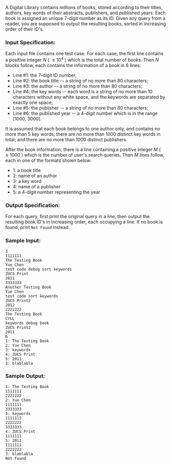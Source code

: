 <!-- Title
Digital Library (30)
-->
A Digital Library contains millions of books, stored according to their
titles, authors, key words of their abstracts, publishers, and published
years. Each book is assigned an unique 7-digit number as its ID. Given any
query from a reader, you are supposed to output the resulting books, sorted in
increasing order of their ID's.

### Input Specification:

Each input file contains one test case. For each case, the first line contains
a positive integer $N$ ( $\le 10^4$ ) which is the total number of books. Then
$N$ blocks follow, each contains the information of a book in 6 lines:

  * Line #1: the 7-digit ID number;
  * Line #2: the book title -- a string of no more than 80 characters;
  * Line #3: the author -- a string of no more than 80 characters;
  * Line #4: the key words -- each word is a string of no more than 10 characters without any white space, and the keywords are separated by exactly one space;
  * Line #5: the publisher -- a string of no more than 80 characters;
  * Line #6: the published year -- a 4-digit number which is in the range [1000, 3000].

It is assumed that each book belongs to one author only, and contains no more
than 5 key words; there are no more than 1000 distinct key words in total; and
there are no more than 1000 distinct publishers.

After the book information, there is a line containing a positive integer $M$
( $\le 1000$ ) which is the number of user's search queries. Then $M$ lines
follow, each in one of the formats shown below:

  * 1: a book title
  * 2: name of an author
  * 3: a key word
  * 4: name of a publisher
  * 5: a 4-digit number representing the year

### Output Specification:

For each query, first print the original query in a line, then output the
resulting book ID's in increasing order, each occupying a line. If no book is
found, print `Not Found` instead.

### Sample Input:

    
    
    3
    1111111
    The Testing Book
    Yue Chen
    test code debug sort keywords
    ZUCS Print
    2011
    3333333
    Another Testing Book
    Yue Chen
    test code sort keywords
    ZUCS Print2
    2012
    2222222
    The Testing Book
    CYLL
    keywords debug book
    ZUCS Print2
    2011
    6
    1: The Testing Book
    2: Yue Chen
    3: keywords
    4: ZUCS Print
    5: 2011
    3: blablabla

### Sample Output:

    
    
    1: The Testing Book
    1111111
    2222222
    2: Yue Chen
    1111111
    3333333
    3: keywords
    1111111
    2222222
    3333333
    4: ZUCS Print
    1111111
    5: 2011
    1111111
    2222222
    3: blablabla
    Not Found

